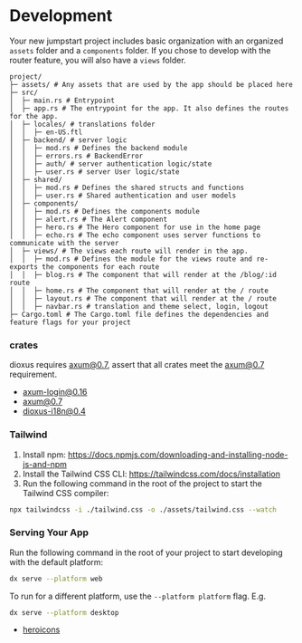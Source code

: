 # Development

Your new jumpstart project includes basic organization with an organized `assets` folder and a `components` folder.
If you chose to develop with the router feature, you will also have a `views` folder.

```
project/
├─ assets/ # Any assets that are used by the app should be placed here
├─ src/
│  ├─ main.rs # Entrypoint
│  ├─ app.rs # The entrypoint for the app. It also defines the routes for the app.
│  ├─ locales/ # translations folder
│  │  ├─ en-US.ftl
│  ├─ backend/ # server logic
│  │  ├─ mod.rs # Defines the backend module
│  │  ├─ errors.rs # BackendError
│  │  ├─ auth/ # server authentication logic/state
│  │  ├─ user.rs # server User logic/state
│  ├─ shared/
│  │  ├─ mod.rs # Defines the shared structs and functions
│  │  ├─ user.rs # Shared authentication and user models
│  ├─ components/
│  │  ├─ mod.rs # Defines the components module
│  │  ├─ alert.rs # The Alert component
│  │  ├─ hero.rs # The Hero component for use in the home page
│  │  ├─ echo.rs # The echo component uses server functions to communicate with the server
│  ├─ views/ # The views each route will render in the app.
│  │  ├─ mod.rs # Defines the module for the views route and re-exports the components for each route
│  │  ├─ blog.rs # The component that will render at the /blog/:id route
│  │  ├─ home.rs # The component that will render at the / route
│  │  ├─ layout.rs # The component that will render at the / route
│  │  ├─ navbar.rs # translation and theme select, login, logout
├─ Cargo.toml # The Cargo.toml file defines the dependencies and feature flags for your project
```

### crates
dioxus requires axum@0.7, assert that all crates meet the axum@0.7 requirement.
- [axum-login@0.16](https://crates.io/crates/axum-login/0.16.0)
- [axum@0.7](https://crates.io/crates/axum/0.7.9)
- [dioxus-i18n@0.4](https://crates.io/crates/dioxus-i18n/0.4.3)

### Tailwind
1. Install npm: https://docs.npmjs.com/downloading-and-installing-node-js-and-npm
2. Install the Tailwind CSS CLI: https://tailwindcss.com/docs/installation
3. Run the following command in the root of the project to start the Tailwind CSS compiler:

```bash
npx tailwindcss -i ./tailwind.css -o ./assets/tailwind.css --watch
```

### Serving Your App

Run the following command in the root of your project to start developing with the default platform:

```bash
dx serve --platform web
```

To run for a different platform, use the `--platform platform` flag. E.g.
```bash
dx serve --platform desktop
```

- [heroicons](https://heroicons.com/)
